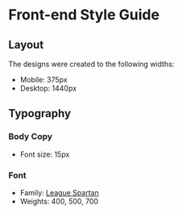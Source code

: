 # Front-end Style Guide

## Layout

The designs were created to the following widths:

- Mobile: 375px
- Desktop: 1440px


## Typography

### Body Copy

- Font size: 15px

### Font

- Family: [League Spartan](https://fonts.google.com/specimen/League+Spartan)
- Weights: 400, 500, 700
